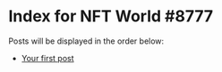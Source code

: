 # Index for NFT World #8777
Posts will be displayed in the order below:

- [Your first post](./001-first.md)

